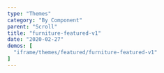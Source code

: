 ```yaml
---
type: "Themes"
category: "By Component"
parent: "Scroll"
title: "furniture-featured-v1"
date: "2020-02-27"
demos: [
  "iframe/themes/featured/furniture-featured-v1"
]
---
```

